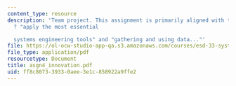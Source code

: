 ```yaml
---
content_type: resource
description: 'Team project. This assignment is primarily aligned with the objectives
  ? "apply the most essential

  systems engineering tools" and "gathering and using data..."'
file: https://ol-ocw-studio-app-qa.s3.amazonaws.com/courses/esd-33-systems-engineering-summer-2004/ff8c807339330aee3e1c858922a9ffe2_asgn4_innovation.pdf
file_type: application/pdf
resourcetype: Document
title: asgn4_innovation.pdf
uid: ff8c8073-3933-0aee-3e1c-858922a9ffe2
---
```

